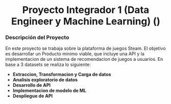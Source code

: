<p align="center">
 <b style="font-size: 30px;"> Proyecto Integrador 1 (Data Engineer y Machine Learning) ()</b>
</p>

### Descripción del Proyecto
En este proyecto se trabaja sobre la plataforma de juegos Steam. El objetivo es desarrollar un Producto minimo viable, que incluye una API y la implementacion de un sistema de recomendacion de juegos a usuarios.
En base a 3 datasets se realiza lo siguiente:

- **Extraccion, Transformacion y Carga de datos**
- **Analisis exploratorio de datos**
- **Desarrollo de API**
- **Implementacion de modelo de ML**
- **Despliegue de API**

